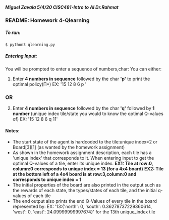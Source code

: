 ##### Miguel Zavala 5/4/20 CISC481-Intro to AI Dr.Rahmat

### README: Homework 4-Qlearning

##### To run: 
```sh
$ python3 qlearning.py
```

##### Entering Input:
You will be prompted to enter a sequence of numbers,char:
You can either:
1) Enter **4 numbers in sequence** followed by the char **'p'** to print the optimal
policy(Π*) 
EX: '15 12 8 6 p '
### OR
2) Enter **4 numbers in sequence** followed by the char **'q'** followed by **1 number** (unique index tile/state you would to know the optimal Q-values of) 
EX: '15 12 8 6 q 11'

#### Notes:
* The start state of the agent is hardcoded to the tile:unique index=2 or Board[3][1] (as wanted by the homework assignment)
* As shown in the homework assignment description, each tile has a 'unique index' that corresponds to it. When entering input to get the optimal Q-values of a tile, enter its unique index. 
**EX1: Tile at row:0, column:0 corresponds to unique index = 13 (for a 4x4 board)**
**EX2: Tile at the bottom left of a 4x4 board is at row:3,column:0 and corresponds to unique index = 1**
* The initial properties of the board are also printed in the output such as the rewards of each state, the types/states of each tile, and the initial q-values of each tile
* The end output also prints the end Q-Values of every tile in the board represented by:
EX: '13:{'north': 0, 'south': 0.36278737229360614, 'west': 0, 'east': 24.09999999997674}' for the 13th unique_index tile
